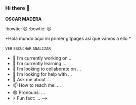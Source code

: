 ### Hi there 👋

**OSCAR MADERA**

:bowtie: :smile: :bowtie: :laughing:

*Hola mundo aqui mi primer gitpages asi que vamos a ello *

`VER`  `ESCUCHAR` `ANALIZAR`

- 🔭 I’m currently working on ...
- 🌱 I’m currently learning ...
- 👯 I’m looking to collaborate on ...
- 🤔 I’m looking for help with ...
- 💬 Ask me about ...
- 📫 How to reach me: ...
- 😄 Pronouns: ...
- ⚡ Fun fact: ...
-->
